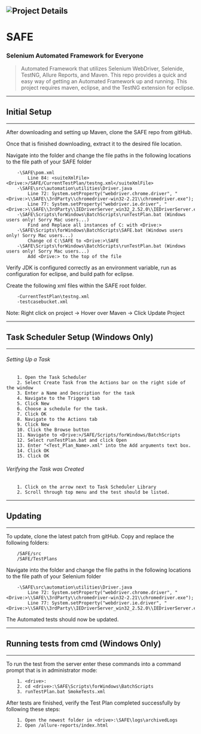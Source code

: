 ![Project Details][logo]
-------------
[logo]: https://github.com/ramirezp6856/SAFE/blob/master/img/icon.ico
# SAFE 
### Selenium Automated Framework for Everyone

> Automated Framework that utilizes Selenium WebDriver, Selenide, TestNG, Allure Reports, and Maven. 
> This repo provides a quick and easy way of getting an Automated Framework up and running.
> This project requires maven, eclipse, and the TestNG extension for eclipse.

***
## Initial Setup
***
After downloading and setting up Maven, clone the SAFE repo from gitHub.

Once that is finished downloading, extract it to the desired file location.

Navigate into the folder and change the file paths in the following locations to the file path of your SAFE folder
```
	-\SAFE\pom.xml
		Line 84: <suiteXmlFile><Drive:>/SAFE/CurrentTestPlan/testng.xml</suiteXmlFile>
	-\SAFE\src\automation\utilities\Driver.java
		Line 72: System.setProperty("webdriver.chrome.driver", "<Drive:>\\SAFE\\3rdParty\\chromedriver-win32-2.21\\chromedriver.exe");
		Line 77: System.setProperty("webdriver.ie.driver", "<Drive:>\\SAFE\\3rdParty\\IEDriverServer_win32_2.52.0\\IEDriverServer.exe");
	-\SAFE\Scripts\forWindows\BatchScripts\runTestPlan.bat (Windows users only! Sorry Mac users...)
		Find and Replace all instances of C: with <Drive:>
	-\SAFE\Scripts\forWindows\BatchScripts\SAFE.bat (Windows users only! Sorry Mac users...)
		Change cd C:\SAFE to <Drive:>\SAFE
	-\SAFE\Scripts\forWindows\BatchScripts\runTestPlan.bat (Windows users only! Sorry Mac users...)
		Add <Drive:> to the top of the file
```
Verify JDK is configured correctly as an environment variable, run as configuration for eclipse, and build path for eclipse.

Create the following xml files within the SAFE root folder.
```
	-CurrentTestPlan\testng.xml
	-testcasebucket.xml
```
Note: Right click on project -> Hover over Maven -> Click Update Project
***
## Task Scheduler Setup (Windows Only)
***
###### Setting Up a Task
```
	1. Open the Task Scheduler
	2. Select Create Task from the Actions bar on the right side of the window
	3. Enter a Name and Description for the task
	4. Navigate to the Triggers tab
	5. Click New
	6. Choose a schedule for the task.
	7. Click OK
	8. Navigate to the Actions tab
	9. Click New
	10. Click the Browse button
	11. Navigate to <Drive:>/SAFE/Scripts/forWindows/BatchScripts
	12. Select runTestPlan.bat and click Open
	13. Enter "<Test_Plan_Name>.xml" into the Add arguments text box.
	14. Click OK
	15. Click OK
```
###### Verifying the Task was Created
```
	1. Click on the arrow next to Task Scheduler Library
	2. Scroll through top menu and the test should be listed.
```	
***
## Updating
***
To update, clone the latest patch from gitHub.
Copy and replace the following folders:
```	
	/SAFE/src
	/SAFE/TestPlans
```
Navigate into the folder and change the file paths in the following locations to the file path of your Selenium folder
```
	-\SAFE\src\automation\utilities\Driver.java
		Line 72: System.setProperty("webdriver.chrome.driver", "<Drive:>\\SAFE\\3rdParty\\chromedriver-win32-2.21\\chromedriver.exe");
		Line 77: System.setProperty("webdriver.ie.driver", "<Drive:>\\SAFE\\3rdParty\\IEDriverServer_win32_2.52.0\\IEDriverServer.exe");
```
The Automated tests should now be updated.

***
## Running tests from cmd (Windows Only)
***
To run the test from the server enter these commands into a command prompt that is in administrator mode: 
```
	1. <drive>:
	2. cd <drive>:\SAFE\Scripts\forWindows\BatchScripts
	3. runTestPlan.bat SmokeTests.xml
```
After tests are finished, verify the Test Plan completed successfully by following these steps:
``` 
	1. Open the newest folder in <drive>:\SAFE\logs\archivedLogs
	2. Open /allure-reports/index.html
```

